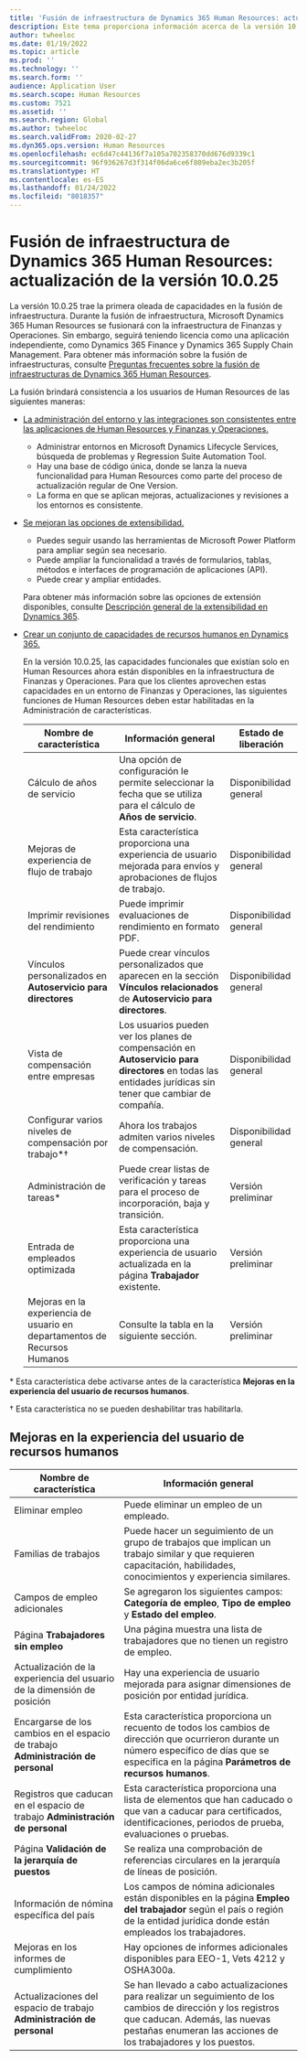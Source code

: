 ```yaml
---
title: 'Fusión de infraestructura de Dynamics 365 Human Resources: actualización de la versión 10.0.25'
description: Este tema proporciona información acerca de la versión 10.0.25 de Microsoft Dynamics 365 Human Resources, que trae la primera oleada de capacidades en la fusión de infraestructura.
author: twheeloc
ms.date: 01/19/2022
ms.topic: article
ms.prod: ''
ms.technology: ''
ms.search.form: ''
audience: Application User
ms.search.scope: Human Resources
ms.custom: 7521
ms.assetid: ''
ms.search.region: Global
ms.author: twheeloc
ms.search.validFrom: 2020-02-27
ms.dyn365.ops.version: Human Resources
ms.openlocfilehash: ec6d47c44136f7a105a702358370dd676d9339c1
ms.sourcegitcommit: 96f936267d3f314f06da6ce6f809eba2ec3b205f
ms.translationtype: HT
ms.contentlocale: es-ES
ms.lasthandoff: 01/24/2022
ms.locfileid: "8018357"
---
```

# <a name="dynamics-365-human-resources-infrastructure-merge---release-10025-update"></a>Fusión de infraestructura de Dynamics 365 Human Resources: actualización de la versión 10.0.25

La versión 10.0.25 trae la primera oleada de capacidades en la fusión de infraestructura. Durante la fusión de infraestructura, Microsoft Dynamics 365 Human Resources se fusionará con la infraestructura de Finanzas y Operaciones. Sin embargo, seguirá teniendo licencia como una aplicación independiente, como Dynamics 365 Finance y Dynamics 365 Supply Chain Management. Para obtener más información sobre la fusión de infraestructuras, consulte [Preguntas frecuentes sobre la fusión de infraestructuras de Dynamics 365 Human Resources](../human-resources/hr-infrastructure-merge-faq.md).

La fusión brindará consistencia a los usuarios de Human Resources de las siguientes maneras:

- [La administración del entorno y las integraciones son consistentes entre las aplicaciones de Human Resources y Finanzas y Operaciones.](/dynamics365-release-plan/2021wave2/human-resources/dynamics365-human-resources/consistent-environment-management-integrations-between-human-resources-finance-operations-apps)

    - Administrar entornos en Microsoft Dynamics Lifecycle Services, búsqueda de problemas y Regression Suite Automation Tool.
    - Hay una base de código única, donde se lanza la nueva funcionalidad para Human Resources como parte del proceso de actualización regular de One Version.
    - La forma en que se aplican mejoras, actualizaciones y revisiones a los entornos es consistente.

- [Se mejoran las opciones de extensibilidad.](/dynamics365-release-plan/2021wave2/human-resources/dynamics365-human-resources/improve-extensibility-options.md)

    - Puedes seguir usando las herramientas de Microsoft Power Platform para ampliar según sea necesario.
    - Puede ampliar la funcionalidad a través de formularios, tablas, métodos e interfaces de programación de aplicaciones (API).
    - Puede crear y ampliar entidades.

    Para obtener más información sobre las opciones de extensión disponibles, consulte [Descripción general de la extensibilidad en Dynamics 365](../fin-ops-core/dev-itpro/extensibility/extensibility-home-page.md).

- [Crear un conjunto de capacidades de recursos humanos en Dynamics 365.](/dynamics365-release-plan/2021wave2/human-resources/create-one-set-human-resources-capabilities-within-dynamics-365.md)

    En la versión 10.0.25, las capacidades funcionales que existían solo en Human Resources ahora están disponibles en la infraestructura de Finanzas y Operaciones. Para que los clientes aprovechen estas capacidades en un entorno de Finanzas y Operaciones, las siguientes funciones de Human Resources deben estar habilitadas en la Administración de características.

    | Nombre de característica | Información general | Estado de liberación | 
    |--------------|----------|----------------| 
    | Cálculo de años de servicio | Una opción de configuración le permite seleccionar la fecha que se utiliza para el cálculo de **Años de servicio**. | Disponibilidad general | 
    | Mejoras de experiencia de flujo de trabajo | Esta característica proporciona una experiencia de usuario mejorada para envíos y aprobaciones de flujos de trabajo. | Disponibilidad general | 
    | Imprimir revisiones del rendimiento | Puede imprimir evaluaciones de rendimiento en formato PDF. | Disponibilidad general | 
    | Vínculos personalizados en **Autoservicio para directores** | Puede crear vínculos personalizados que aparecen en la sección **Vínculos relacionados** de **Autoservicio para directores**. | Disponibilidad general | 
    | Vista de compensación entre empresas | Los usuarios pueden ver los planes de compensación en **Autoservicio para directores** en todas las entidades jurídicas sin tener que cambiar de compañía. | Disponibilidad general | 
    | Configurar varios niveles de compensación por trabajo\*&dagger; | Ahora los trabajos admiten varios niveles de compensación. | Disponibilidad general | 
    | Administración de tareas\* | Puede crear listas de verificación y tareas para el proceso de incorporación, baja y transición. | Versión preliminar | 
    | Entrada de empleados optimizada | Esta característica proporciona una experiencia de usuario actualizada en la página **Trabajador** existente. | Versión preliminar | 
    | Mejoras en la experiencia de usuario en departamentos de Recursos Humanos | Consulte la tabla en la siguiente sección.  | Versión preliminar | 

\* Esta característica debe activarse antes de la característica **Mejoras en la experiencia del usuario de recursos humanos**.

&dagger; Esta característica no se pueden deshabilitar tras habilitarla.

## <a name="human-resource-user-experience-enhancements"></a>Mejoras en la experiencia del usuario de recursos humanos

| Nombre de característica | Información general | 
|--------------|----------| 
| Eliminar empleo | Puede eliminar un empleo de un empleado. | 
| Familias de trabajos | Puede hacer un seguimiento de un grupo de trabajos que implican un trabajo similar y que requieren capacitación, habilidades, conocimientos y experiencia similares. | 
| Campos de empleo adicionales | Se agregaron los siguientes campos: **Categoría de empleo**, **Tipo de empleo** y **Estado del empleo**. | 
| Página **Trabajadores sin empleo** | Una página muestra una lista de trabajadores que no tienen un registro de empleo. | 
| Actualización de la experiencia del usuario de la dimensión de posición | Hay una experiencia de usuario mejorada para asignar dimensiones de posición por entidad jurídica. | 
| Encargarse de los cambios en el espacio de trabajo **Administración de personal** | Esta característica proporciona un recuento de todos los cambios de dirección que ocurrieron durante un número específico de días que se especifica en la página **Parámetros de recursos humanos**. | 
| Registros que caducan en el espacio de trabajo **Administración de personal** | Esta característica proporciona una lista de elementos que han caducado o que van a caducar para certificados, identificaciones, periodos de prueba, evaluaciones o pruebas. | 
| Página **Validación de la jerarquía de puestos** | Se realiza una comprobación de referencias circulares en la jerarquía de líneas de posición. | 
| Información de nómina específica del país | Los campos de nómina adicionales están disponibles en la página **Empleo del trabajador** según el país o región de la entidad jurídica donde están empleados los trabajadores. | 
| Mejoras en los informes de cumplimiento | Hay opciones de informes adicionales disponibles para EEO-1, Vets 4212 y OSHA300a. | 
| Actualizaciones del espacio de trabajo **Administración de personal** | Se han llevado a cabo actualizaciones para realizar un seguimiento de los cambios de dirección y los registros que caducan. Además, las nuevas pestañas enumeran las acciones de los trabajadores y los puestos. | 
